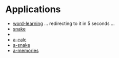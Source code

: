 <html>  
<head>  
  <meta charset="utf-8" />
  <meta http-equiv="cache-control" content="max-age=0"/>
  <meta http-equiv="cache-control" content="no-cache" />
  <meta http-equiv="expires" content="0" />
  <meta http-equiv="expires" content="Tue, 01 Jan 1980 1:00:00 GMT"/>
  <meta http-equiv="pragma" content="no-cache" />
  <meta name="viewport" content="width=350">
  <!--<meta http-equiv="refresh" content="0;url=word-learning/"> -->
</head>  
<body> 
  <h1>Applications</h1>
  <ul>
    <li>
      <a href="/word-learning">word-learning</a> ... redirecting to it in 5 seconds ...
      <script>
        window.setTimeout(() => window.location = '/word-learning', 5000);
      </script>
    </li>
    <li><a href="/snake">snake</a></li>
    <li></li>
    <li><a href="/a-calc">a-calc</a></li>
    <li><a href="/a-snake">a-snake</a></li>
    <li><a href="/a-memories">a-memories</a></li>
  </ul>
</body>  
</html>  